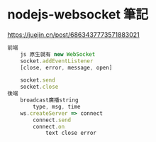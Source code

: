 # nodejs-websocket 筆記

https://juejin.cn/post/6863437773571883021

```js
前端
    js 原生就有 new WebSocket
    socket.addEventListener
    [close, error, message, open]

    socket.send
    socket.close
後端
    broadcast廣播string
        type, msg, time
    ws.createServer => connect
        connect.send
        connect.on
            text close error
```
